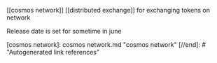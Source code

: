 [[cosmos network]] [[distributed exchange]] for exchanging tokens on network

Release date is set for sometime in june

[//begin]: # "Autogenerated link references for markdown compatibility"
[cosmos network]: cosmos network.md "cosmos network"
[//end]: # "Autogenerated link references"